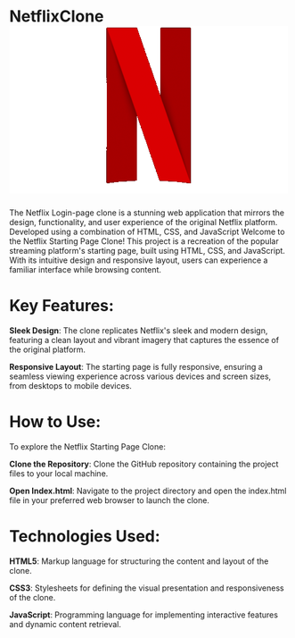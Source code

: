 # NetflixClone ![Example GIF](assests/desktop/netflix.gif)

The Netflix Login-page clone is a stunning web application that mirrors the design, functionality, and user experience of the original Netflix platform. Developed using a combination of HTML, CSS, and JavaScript
Welcome to the Netflix Starting Page Clone! This project is a recreation of the popular streaming platform's starting page, built using HTML, CSS, and JavaScript. With its intuitive design and responsive layout, users can experience a familiar interface while browsing content.

# Key Features:

**Sleek Design**: The clone replicates Netflix's sleek and modern design, featuring a clean layout and vibrant imagery that captures the essence of the original platform.

**Responsive Layout**: The starting page is fully responsive, ensuring a seamless viewing experience across various devices and screen sizes, from desktops to mobile devices.

# How to Use:

To explore the Netflix Starting Page Clone:

**Clone the Repository**: Clone the GitHub repository containing the project files to your local machine. 

**Open Index.html**: Navigate to the project directory and open the index.html file in your preferred web browser to launch the clone.

# Technologies Used:

**HTML5**: Markup language for structuring the content and layout of the clone.

**CSS3**: Stylesheets for defining the visual presentation and responsiveness of the clone.

**JavaScript**: Programming language for implementing interactive features and dynamic content retrieval.
